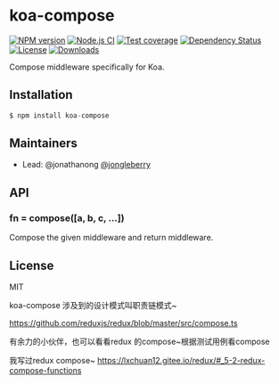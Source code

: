 
# koa-compose

[![NPM version][npm-image]][npm-url]
[![Node.js CI](https://github.com/koajs/compose/actions/workflows/node.js.yml/badge.svg?branch=master&event=push)](https://github.com/koajs/compose/actions/workflows/node.js.yml)
[![Test coverage][codecov-image]][codecov-url]
[![Dependency Status][david-image]][david-url]
[![License][license-image]][license-url]
[![Downloads][downloads-image]][downloads-url]

 Compose middleware specifically for Koa.

## Installation

```js
$ npm install koa-compose
```

## Maintainers

- Lead: @jonathanong [@jongleberry](https://twitter.com/jongleberry)

## API

### fn = compose([a, b, c, ...])

  Compose the given middleware and return middleware.

## License

  MIT

[npm-image]: https://img.shields.io/npm/v/koa-compose.svg?style=flat-square
[npm-url]: https://npmjs.org/package/koa-compose
[codecov-image]: https://img.shields.io/codecov/c/github/koajs/compose/next.svg?style=flat-square
[codecov-url]: https://codecov.io/github/koajs/compose
[david-image]: http://img.shields.io/david/koajs/compose.svg?style=flat-square
[david-url]: https://david-dm.org/koajs/compose
[license-image]: http://img.shields.io/npm/l/koa-compose.svg?style=flat-square
[license-url]: LICENSE
[downloads-image]: http://img.shields.io/npm/dm/koa-compose.svg?style=flat-square
[downloads-url]: https://npmjs.org/package/koa-compose


koa-compose 涉及到的设计模式叫职责链模式~

https://github.com/reduxjs/redux/blob/master/src/compose.ts

有余力的小伙伴，也可以看看redux 的compose~根据测试用例看compose

我写过redux compose~
https://lxchuan12.gitee.io/redux/#_5-2-redux-compose-functions